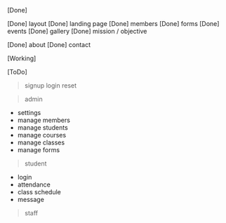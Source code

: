 [Done]

[Done] layout
[Done] landing page
[Done] members
[Done] forms
[Done] events
[Done] gallery
[Done] mission / objective

[Done] about
[Done] contact

[Working]

[ToDo]

> signup
> login
> reset

> admin
- settings
- manage members
- manage students
- manage courses
- manage classes
- manage forms

> student
- login
- attendance
- class schedule
- message

> staff